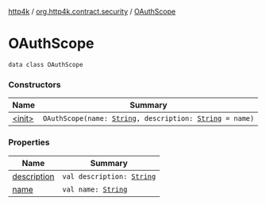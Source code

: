 [http4k](../../index.md) / [org.http4k.contract.security](../index.md) / [OAuthScope](./index.md)

# OAuthScope

`data class OAuthScope`

### Constructors

| Name | Summary |
|---|---|
| [&lt;init&gt;](-init-.md) | `OAuthScope(name: `[`String`](https://kotlinlang.org/api/latest/jvm/stdlib/kotlin/-string/index.html)`, description: `[`String`](https://kotlinlang.org/api/latest/jvm/stdlib/kotlin/-string/index.html)` = name)` |

### Properties

| Name | Summary |
|---|---|
| [description](description.md) | `val description: `[`String`](https://kotlinlang.org/api/latest/jvm/stdlib/kotlin/-string/index.html) |
| [name](name.md) | `val name: `[`String`](https://kotlinlang.org/api/latest/jvm/stdlib/kotlin/-string/index.html) |
